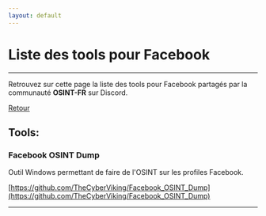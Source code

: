```yaml
---
layout: default
---
```


# Liste des tools pour Facebook

---

Retrouvez sur cette page la liste des tools pour Facebook partagés par la communauté **OSINT-FR** sur Discord.

[Retour](/tools/socialnetwork/index.html)

## Tools:

### Facebook OSINT Dump

Outil Windows permettant de faire de l'OSINT sur les profiles Facebook.

[https://github.com/TheCyberViking/Facebook_OSINT_Dump](https://github.com/TheCyberViking/Facebook_OSINT_Dump)

---
